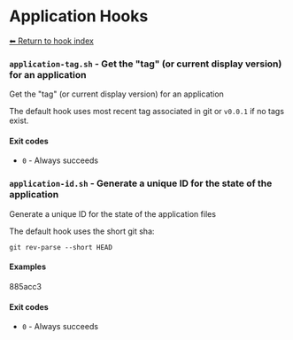 # Application Hooks

[⬅ Return to hook index](index.md)


### `application-tag.sh` - Get the "tag" (or current display version) for an application

Get the "tag" (or current display version) for an application

The default hook uses most recent tag associated in git or `v0.0.1` if no tags exist.

#### Exit codes

- `0` - Always succeeds

### `application-id.sh` - Generate a unique ID for the state of the application

Generate a unique ID for the state of the application files

The default hook uses the short git sha:

    git rev-parse --short HEAD

#### Examples

885acc3

#### Exit codes

- `0` - Always succeeds

